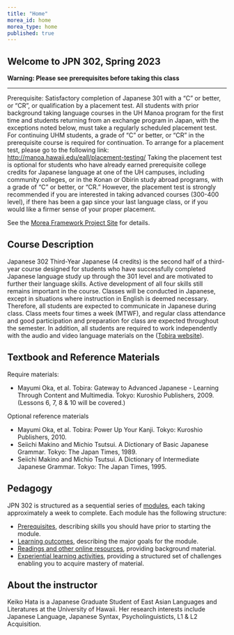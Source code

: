 ```yaml
---
title: "Home"
morea_id: home
morea_type: home
published: true
---
```


## Welcome to JPN 302, Spring 2023

<div class="alert alert-warning" role="alert" markdown="1">

  <i class="fa-solid fa-triangle-exclamation fa-xl"></i> **Warning: Please see prerequisites before taking this class**
  <hr/>

Prerequisite:  Satisfactory completion of Japanese 301 with a “C” or better, or “CR”, or qualification by a placement test. All students with prior background taking language courses in the UH Manoa program for the first time and students returning from an exchange program in Japan, with the exceptions noted below, must take a regularly scheduled placement test. For continuing UHM students, a grade of “C” or better, or “CR” in the prerequisite course is required for continuation. To arrange for a placement test, please go to the following link: http://manoa.hawaii.edu/eall/placement-testing/ Taking the placement test is optional for students who have already earned prerequisite college credits for Japanese language at one of the UH campuses, including community colleges, or in the Konan or Obirin study abroad programs, with a grade of “C” or better, or “CR.” However, the placement test is strongly recommended if you are interested in taking advanced courses (300-400 level), if there has been a gap since your last language class, or if you would like a firmer sense of your proper placement.

  See the <a href="https://morea-framework.github.io">Morea Framework Project Site</a> for details.
</div>

## Course Description

Japanese 302 Third-Year Japanese (4 credits) is the second half of a third-year course designed for students who have successfully completed Japanese language study up through the 301 level and are motivated to further their language skills.  Active development of all four skills still remains important in the course.  Classes will be conducted in Japanese, except in situations where instruction in English is deemed necessary.  Therefore, all students are expected to communicate in Japanese during class.  Class meets four times a week (MTWF), and regular class attendance and good participation and preparation for class are expected throughout the semester.  In addition, all students are required to work independently with the audio and video language materials on the ([Tobira website](https://tobiraweb.9640.jp)).

## Textbook and Reference Materials

Require materials:
  * Mayumi Oka, et al. Tobira: Gateway to Advanced Japanese - Learning Through Content and Multimedia. Tokyo: Kuroshio Publishers, 2009. (Lessons 6, 7, 8 & 10 will be covered.)

Optional reference materials
  * Mayumi Oka, et al. Tobira: Power Up Your Kanji. Tokyo: Kuroshio Publishers, 2010.
  * Seiichi Makino and Michio Tsutsui. A Dictionary of Basic Japanese Grammar. Tokyo: The Japan Times, 1989.
  * Seiichi Makino and Michio Tsutsui. A Dictionary of Intermediate Japanese Grammar. Tokyo: The Japan Times, 1995.

## Pedagogy

JPN 302 is structured as a sequential series of [modules](/modules), each taking approximately a week to complete. Each module has the following structure:

  * [Prerequisites](/prerequisites), describing skills you should have prior to starting the module.
  * [Learning outcomes](/outcomes), describing the major goals for the module.
  * [Readings and other online resources](/readings), providing background material.
  * [Experiential learning activities](/experiences), providing a structured set of challenges enabling you to acquire mastery of material.

## About the instructor

Keiko Hata is a Japanese Graduate Student of East Asian Languages and Literatures at the University of Hawaii. Her research interests include Japanese Language, Japanese Syntax, Psycholinguisticts, L1 & L2 Acquisition.
